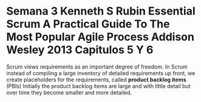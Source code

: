 <!-- TITLE: Semana 3 Kenneth S Rubin Essential Scrum A Practical Guide To The Most Popular Agile Process Addison Wesley 2013 Capitulos 5 Y 6 -->
<!-- SUBTITLE: Requirements and user stories -->

# Semana 3 Kenneth S Rubin Essential Scrum A Practical Guide To The Most Popular Agile Process Addison Wesley 2013 Capitulos 5 Y 6


Scrum views requirements as an important degree of freedom. 
In Scrum instead of compiling a large inventory of detailed requirements up front, we create placeholders for the requirements, called **product backlog items** (PBIs)
Initially the product backlog items are large and with little detail but over time they become smaller and more detailed.



